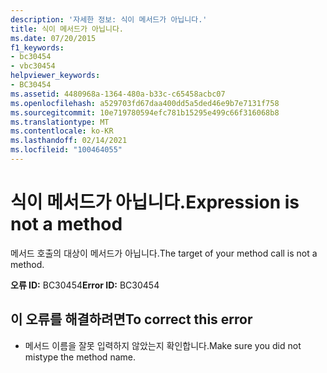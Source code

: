 ```yaml
---
description: '자세한 정보: 식이 메서드가 아닙니다.'
title: 식이 메서드가 아닙니다.
ms.date: 07/20/2015
f1_keywords:
- bc30454
- vbc30454
helpviewer_keywords:
- BC30454
ms.assetid: 4480968a-1364-480a-b33c-c65458acbc07
ms.openlocfilehash: a529703fd67daa400dd5a5ded46e9b7e7131f758
ms.sourcegitcommit: 10e719780594efc781b15295e499c66f316068b8
ms.translationtype: MT
ms.contentlocale: ko-KR
ms.lasthandoff: 02/14/2021
ms.locfileid: "100464055"
---
```

# <a name="expression-is-not-a-method"></a><span data-ttu-id="10d33-103">식이 메서드가 아닙니다.</span><span class="sxs-lookup"><span data-stu-id="10d33-103">Expression is not a method</span></span>

<span data-ttu-id="10d33-104">메서드 호출의 대상이 메서드가 아닙니다.</span><span class="sxs-lookup"><span data-stu-id="10d33-104">The target of your method call is not a method.</span></span>  
  
 <span data-ttu-id="10d33-105">**오류 ID:** BC30454</span><span class="sxs-lookup"><span data-stu-id="10d33-105">**Error ID:** BC30454</span></span>  
  
## <a name="to-correct-this-error"></a><span data-ttu-id="10d33-106">이 오류를 해결하려면</span><span class="sxs-lookup"><span data-stu-id="10d33-106">To correct this error</span></span>  
  
- <span data-ttu-id="10d33-107">메서드 이름을 잘못 입력하지 않았는지 확인합니다.</span><span class="sxs-lookup"><span data-stu-id="10d33-107">Make sure you did not mistype the method name.</span></span>
